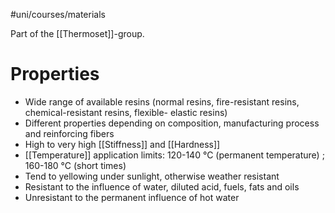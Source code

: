 #uni/courses/materials 

Part of the [[Thermoset]]-group.

# Properties

- Wide range of available resins (normal resins, fire-resistant resins, chemical-resistant resins, flexible- elastic resins)
- Different properties depending on composition, manufacturing process and reinforcing fibers
- High to very high [[Stiffness]] and [[Hardness]]
- [[Temperature]] application limits: 120-140 °C (permanent temperature) ; 160-180 °C (short times)
- Tend to yellowing under sunlight, otherwise weather resistant
- Resistant to the influence of water, diluted acid, fuels, fats and oils
- Unresistant to the permanent influence of hot water